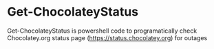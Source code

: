 # Get-ChocolateyStatus
Get-ChocolateyStatus is powershell code to programatically check Chocolatey.org status page (https://status.chocolatey.org) for outages
